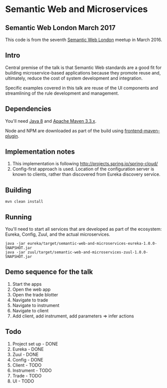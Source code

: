 # Semantic Web and Microservices

## Semantic Web London March 2017

This code is from the seventh [Semantic Web London](https://www.meetup.com/semantic-web-london/events/237979906/)
meetup in March 2016.

## Intro

Central premise of the talk is that Semantic Web standards are a good fit for building microservice-based applications because they promote reuse and, ultimately, reduce the cost of system development and integration.

Specific examples covered in this talk are reuse of the UI components and streamlining of the rule development and management.

## Dependencies

You'll need [Java 8](http://www.oracle.com/technetwork/java/javase/downloads/index.html) and [Apache Maven 3.3.x](https://maven.apache.org/).

Node and NPM are downloaded as part of the build using [frontend-maven-plugin](https://github.com/eirslett/frontend-maven-plugin).

## Implementation notes

 1. This implementation is following http://projects.spring.io/spring-cloud/
 1. Config-first approach is used. Location of the configuration server
 is known to clients, rather than discovered from Eureka discovery service.

## Building

```
mvn clean install
```

## Running

You'll need to start all services that are developed as part of the ecosystem: Eureka, Config, Zuul, and the actual microservices.

```
java -jar eureka/target/semantic-web-and-microservices-eureka-1.0.0-SNAPSHOT.jar
java -jar zuul/target/semantic-web-and-microservices-zuul-1.0.0-SNAPSHOT.jar
```

## Demo sequence for the talk

 1. Start the apps
 1. Open the web app
 1. Open the trade blotter
 1. Navigate to trade
 1. Navigate to instrument
 1. Navigate to client
 1. Add client, add instrument, add parameters => infer actions

## Todo

 1. Project set up - DONE
 1. Eureka - DONE
 1. Zuul - DONE
 1. Config - DONE
 1. Client - TODO
 1. Instrument - TODO
 1. Trade - TODO
 1. UI - TODO
